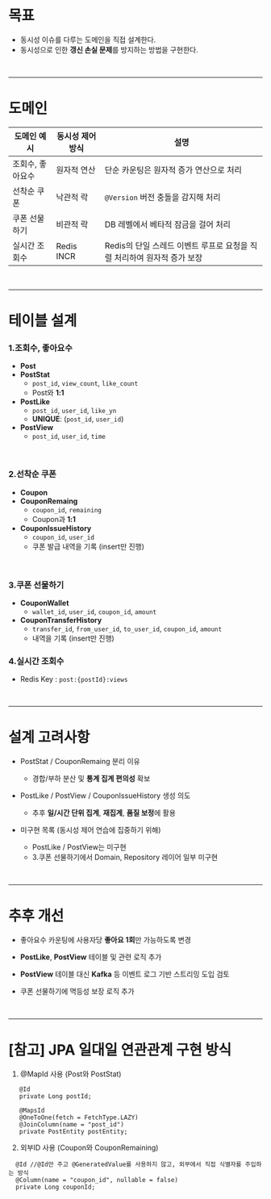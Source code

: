 # 목표
- 동시성 이슈를 다루는 도메인을 직접 설계한다.
- 동시성으로 인한 **갱신 손실 문제**를 방지하는 방법을 구현한다.

<br/>

---

# 도메인
| 도메인 예시         | 동시성 제어 방식 | 설명                                |
|---------------------|------------------|-------------------------------------|
| 조회수, 좋아요수   | 원자적 연산      | 단순 카운팅은 원자적 증가 연산으로 처리 |
| 선착순 쿠폰         | 낙관적 락        | `@Version` 버전 충돌을 감지해 처리   |
| 쿠폰 선물하기        | 비관적 락        | DB 레벨에서 베타적 잠금을 걸어 처리   |
| 실시간 조회수        | Redis INCR       | Redis의 단일 스레드 이벤트 루프로 요청을 직렬 처리하여 원자적 증가 보장 |


<br/>

---

# 테이블 설계

### 1.조회수, 좋아요수
- **Post**
- **PostStat**
  - `post_id`, `view_count`, `like_count`
  - Post와 **1:1**
- **PostLike**
  - `post_id`, `user_id`, `like_yn`
  - **UNIQUE**: (`post_id`, `user_id`)
- **PostView**
  - `post_id`, `user_id`, `time`

<br/>

### 2.선착순 쿠폰
- **Coupon**
- **CouponRemaing**
  - `coupon_id`, `remaining`
  - Coupon과 **1:1**
- **CouponIssueHistory**
  - `coupon_id`, `user_id`
  - 쿠폰 발급 내역을 기록 (insert만 진행)
 
<br/>

### 3.쿠폰 선물하기
- **CouponWallet**
  - `wallet_id`, `user_id`, `coupon_id`, `amount`
- **CouponTransferHistory**
  - `transfer_id`, `from_user_id`, `to_user_id`, `coupon_id`, `amount`
  - 내역을 기록 (insert만 진행)

### 4.실시간 조회수
- Redis Key : `post:{postId}:views`

<br/>

---

# 설계 고려사항
- PostStat / CouponRemaing 분리 이유
  - 경합/부하 분산 및 **통계 집계 편의성** 확보
 
- PostLike / PostView / CouponIssueHistory 생성 의도
  - 추후 **일/시간 단위 집계**, **재집계**, **품질 보정**에 활용

- 미구현 목록 (동시성 제어 연습에 집중하기 위해)
  - PostLike / PostView는 미구현
  - 3.쿠폰 선물하기에서 Domain, Repository 레이어 일부 미구현



<br/>

---

# 추후 개선
- 좋아요수 카운팅에 사용자당 **좋아요 1회**만 가능하도록 변경
- **PostLike**, **PostView** 테이블 및 관련 로직 추가
- **PostView** 테이블 대신 **Kafka** 등 이벤트 로그 기반 스트리밍 도입 검토

- 쿠폰 선물하기에 멱등성 보장 로직 추가


<br/>

---


# [참고] JPA 일대일 연관관계 구현 방식
1. @MapId 사용 (Post와 PostStat)

  ```
     @Id
     private Long postId;

     @MapsId
     @OneToOne(fetch = FetchType.LAZY)
     @JoinColumn(name = "post_id")
     private PostEntity postEntity;
  ```
    
2. 외부ID 사용 (Coupon와 CouponRemaining)
  
  ```
    @Id //@Id만 주고 @GeneratedValue를 사용하지 않고, 외부에서 직접 식별자를 주입하는 방식
    @Column(name = "coupon_id", nullable = false)
    private Long couponId;
  ```

